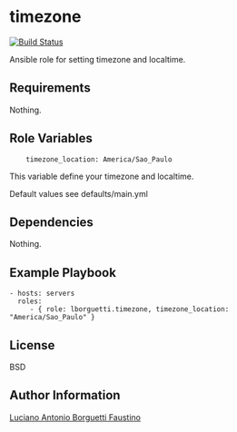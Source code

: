 timezone
=========

[![Build Status](https://travis-ci.org/lborguetti/ansible-role-system-timezone.svg?branch=master)](https://travis-ci.org/lborguetti/ansible-role-system-timezone)

Ansible role for setting timezone and localtime.

Requirements
------------

Nothing.

Role Variables
--------------

        timezone_location: America/Sao_Paulo

This variable define your timezone and localtime.

Default values see defaults/main.yml

Dependencies
------------

Nothing.

Example Playbook
----------------

    - hosts: servers
      roles:
         - { role: lborguetti.timezone, timezone_location: "America/Sao_Paulo" }

License
-------

BSD

Author Information
------------------

[Luciano Antonio Borguetti Faustino](https://github.com/lborguetti)
